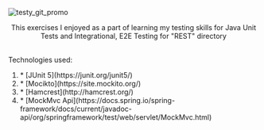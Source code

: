 
![testy_git_promo](https://user-images.githubusercontent.com/85828070/167006209-c2522fc7-0fe6-4acc-9547-6b3b29e9b2b0.jpg)


<p align="center", font-weight="bold", font-weight="900">This exercises I enjoyed as a part of learning my testing skills for Java Unit Tests and Integrational, E2E Testing for "REST" directory</p>
<br>
Technologies used:
<ol>
  <li> * [JUnit 5](https://junit.org/junit5/) </li>
  <li> * [Mocikto](https://site.mockito.org/)</li>
  <li> * [Hamcrest](http://hamcrest.org/)</li>
  <li> * [MockMvc Api](https://docs.spring.io/spring-framework/docs/current/javadoc-api/org/springframework/test/web/servlet/MockMvc.html)</li>
  </ol>










